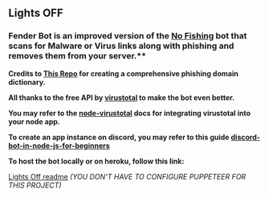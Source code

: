 ## Lights OFF

### Fender Bot is an improved version of the [No Fishing](https://github.com/rishabhAjay/noFishing) bot that scans for Malware or Virus links along with phishing and removes them from your server.\*\*

**Credits to [This Repo](https://github.com/nikolaischunk/discord-phishing-links/blob/main/domain-list.json) for creating a comprehensive phishing domain dictionary.**

**All thanks to the free API by [virustotal](https://www.virustotal.com/gui/) to make the bot even better.**

**You may refer to the [node-virustotal](https://www.npmjs.com/package/node-virustotal) docs for integrating virustotal into your node app.**

**To create an app instance on discord, you may refer to this guide [discord-bot-in-node-js-for-beginners](https://buddy.works/tutorials/how-to-build-a-discord-bot-in-node-js-for-beginners)**

**To host the bot locally or on heroku, follow this link:**

[Lights Off readme](https://github.com/rishabhAjay/lightsoff#readme)
_(YOU DON'T HAVE TO CONFIGURE PUPPETEER FOR THIS PROJECT)_
